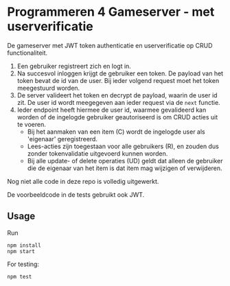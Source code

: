 # Programmeren 4 Gameserver - met userverificatie
De gameserver met JWT token authenticatie en userverificatie op CRUD functionaliteit. 

1. Een gebruiker registreert zich en logt in. 
2. Na succesvol inloggen krijgt de gebruiker een token. De payload van het token bevat de id van de user. Bij ieder volgend request moet het token meegestuurd worden. 
3. De server valideert het token en decrypt de payload, waarin de user id zit. De user id wordt meegegeven aan ieder request via de `next` functie. 
4. Ieder endpoint heeft hiermee de user id, waarmee gevalideerd kan worden of de ingelogde gebruiker geautoriseerd is om CRUD acties uit te voeren. 
	- Bij het aanmaken van een item (C) wordt de ingelogde user als 'eigenaar' geregistreerd.
	- Lees-acties zijn toegestaan voor alle gebruikers (R), en zouden dus zonder tokenvalidatie uitgevoerd kunnen worden. 
	- Bij alle update- of delete operaties (UD) geldt dat alleen de gebruiker die de eigenaar van het item is dat item mag wijzigen of verwijderen.

Nog niet alle code in deze repo is volledig uitgewerkt. 

De voorbeeldcode in de tests gebruikt ook JWT.

## Usage
Run

```
npm install
npm start
```

For testing:
```
npm test
```

